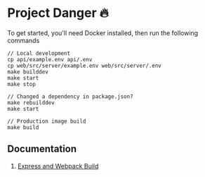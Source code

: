 # Project Danger 🔥

To get started, you'll need Docker installed, then run the following commands

```
// Local development
cp api/example.env api/.env
cp web/src/server/example.env web/src/server/.env
make builddev
make start
make stop

// Changed a dependency in package.json?
make rebuilddev
make start

// Production image build
make build
```

## Documentation

1. [Express and Webpack Build](docs/BUILD.md)

